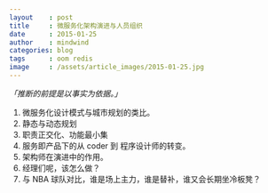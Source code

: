 ```yaml
---
layout    : post
title     : 微服务化架构演进与人员组织
date      : 2015-01-25
author    : mindwind
categories: blog
tags      : oom redis
image     : /assets/article_images/2015-01-25.jpg
---
```



_「推断的前提是以事实为依据。」_

1. 微服务化设计模式与城市规划的类比。
2. 静态与动态规划
3. 职责正交化、功能最小集
4. 服务即产品下的从 coder 到 程序设计师的转变。
5. 架构师在演进中的作用。
6. 经理们呢，该怎么做？
7. 与 NBA 球队对比，谁是场上主力，谁是替补，谁又会长期坐冷板凳？
